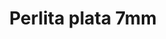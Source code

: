 ---
title: Perlita plata 7mm
date: 
draft: false

# descripcion
description : Perla de plata

materials: Plata 925

color: Plateado

dimensions: 7mm diam

code: 01-20-0499

type: "Aros"

categories: []

price: $3.620,00

price_eftvo: $3.080,00

# Images
# first image will be shown in the product page
images:
  # - image: "images/path_to_image"
  # La ubicacion de las imagenes es imagenes/Aros/Aros.Solo Plata/01-20-0499-perlita-plata-7mm
  - image: "./images/aros/solo_plata/01-20-0499_a.JPG"
---